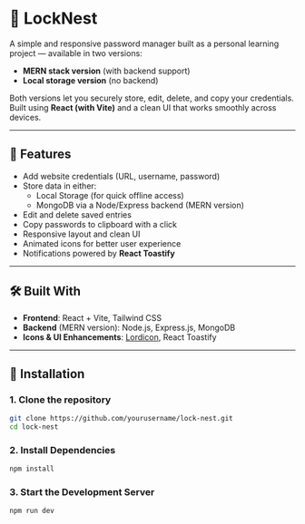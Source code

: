 # 🔐 LockNest

A simple and responsive password manager built as a personal learning project — available in two versions:
- **MERN stack version** (with backend support)
- **Local storage version** (no backend)

Both versions let you securely store, edit, delete, and copy your credentials. Built using **React (with Vite)** and a clean UI that works smoothly across devices.

---

## 🚀 Features

- Add website credentials (URL, username, password)
- Store data in either:
  - Local Storage (for quick offline access)
  - MongoDB via a Node/Express backend (MERN version)
- Edit and delete saved entries
- Copy passwords to clipboard with a click
- Responsive layout and clean UI
- Animated icons for better user experience
- Notifications powered by **React Toastify**

---

## 🛠️ Built With

- **Frontend**: React + Vite, Tailwind CSS
- **Backend** (MERN version): Node.js, Express.js, MongoDB
- **Icons & UI Enhancements**: [Lordicon](https://lordicon.com/), React Toastify

---

## 📂 Installation

### 1. Clone the repository

```bash
git clone https://github.com/yourusername/lock-nest.git
cd lock-nest
```

### 2. Install Dependencies

```bash
npm install
```

### 3. Start the Development Server

```bash
npm run dev
```
